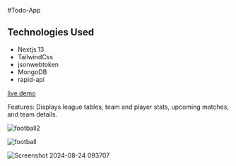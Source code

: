 #Todo-App
## Technologies Used

- Nextjs.13
- TailwindCss
- jsonwebtoken
- MongoDB
- rapid-api

[live demo]((https://football-liard-xi.vercel.app/))

Features: Displays league tables, team and player stats, upcoming matches, and team details.


![football2](https://github.com/user-attachments/assets/35fca3dc-ba7a-45f1-a683-d8d6bbed5097)

![football](https://github.com/user-attachments/assets/c58a3d73-bc09-4ca1-bafd-2bdf74e8b0d0)

![Screenshot 2024-08-24 093707](https://github.com/user-attachments/assets/d506ce27-128e-4454-85b7-84f10866c55f)

